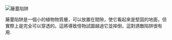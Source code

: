 ![藤蔓陷阱](block:betterwithmods:vine_trap)

藤蔓陷阱是一個小的植物物質層，可以放置在間隙，使它看起來是堅固的地面，但實際上是完全可以穿透的。這將導致怪物試圖越過它並摔倒，這對誘敵陷阱很有用. 